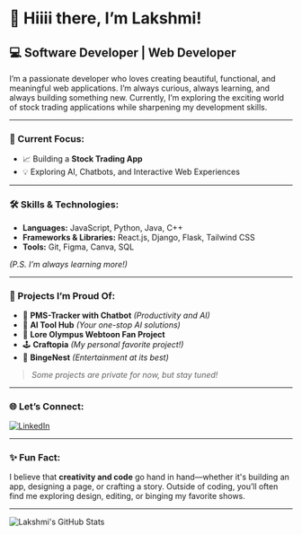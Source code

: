 # 👋 Hiiii there, I’m Lakshmi!

## 💻 Software Developer | Web Developer

I’m a passionate developer who loves creating beautiful, functional, and meaningful web applications. I’m always curious, always learning, and always building something new. Currently, I’m exploring the exciting world of stock trading applications while sharpening my development skills.

---

### 🚀 Current Focus:
- 📈 Building a **Stock Trading App**
- 💡 Exploring AI, Chatbots, and Interactive Web Experiences

---

### 🛠️ Skills & Technologies:
- **Languages:** JavaScript, Python, Java, C++
- **Frameworks & Libraries:** React.js, Django, Flask, Tailwind CSS
- **Tools:** Git, Figma, Canva, SQL

*(P.S. I’m always learning more!)*

---

### 🌟 Projects I’m Proud Of:
- 📝 **PMS-Tracker with Chatbot** *(Productivity and AI)*
- 🤖 **AI Tool Hub** *(Your one-stop AI solutions)*
- 🎨 **Lore Olympus Webtoon Fan Project**
- 🕹️ **Craftopia** *(My personal favorite project!)*
- 🍿 **BingeNest** *(Entertainment at its best)*

> *Some projects are private for now, but stay tuned!*

---

### 🌐 Let’s Connect:
[![LinkedIn](https://img.shields.io/badge/-LinkedIn-blue?style=flat-square&logo=linkedin&logoColor=white)](https://www.linkedin.com/in/lakshmi-n-ab6843219/)

---

### ✨ Fun Fact:
I believe that **creativity and code** go hand in hand—whether it's building an app, designing a page, or crafting a story. Outside of coding, you’ll often find me exploring design, editing, or binging my favorite shows.

---

![Lakshmi's GitHub Stats](https://github-readme-stats.vercel.app/api?username=lakshu2702&show_icons=true&theme=radical)

